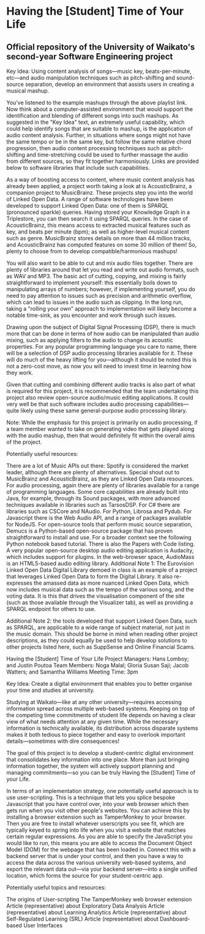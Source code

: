 # Having the [Student] Time of Your Life

## Official repository of the University of Waikato's second-year Software Engineering project

Key Idea: Using content analysis of songs—music key, beats-per-minute, etc—and audio manipulation techniques such as pitch-shifting and sound-source separation, develop an environment that assists users in creating a musical mashup.

You've listened to the example mashups through the above playlist link. Now think about a computer-assisted environment that would support the identification and blending of different songs into such mashups. As suggested in the "Key Idea" text, an extremely useful capability, which could help identify songs that are suitable to mashup, is the application of audio content analysis. Further, in situations where songs might not have the same tempo or be in the same key, but follow the same relative chord progression, then audio content processing techniques such as pitch-shifting and time-stretching could be used to further massage the audio from different sources, so they fit together harmoniously. Links are provided below to software libraries that include such capabilities.

As a way of boosting access to content, where music content analysis has already been applied, a project worth taking a look at is AcousticBrainz, a companion project to MusicBrainz. These projects step you into the world of Linked Open Data. A range of software technologies have been developed to support Linked Open Data: one of them is SPARQL (pronounced sparkle) queries. Having stored your Knowledge Graph in a Triplestore, you can then search it using SPARQL queries. In the case of AcousticBrainz, this means access to extracted musical features such as key, and beats per minute (bpm); as well as higher-level musical content such as genre. MusicBrainz stores details on more than 44 million tracks, and AcousticBrainz has computed features on some 30 million of them! So, plenty to choose from to develop compatible/harmonious mashups!

You will also want to be able to cut and mix audio files together. There are plenty of libraries around that let you read and write out audio formats, such as WAV and MP3. The basic act of cutting, copying, and mixing is fairly straightforward to implement yourself: this essentially boils down to manipulating arrays of numbers; however, if implementing yourself, you do need to pay attention to issues such as precision and arithmetic overflow, which can lead to issues in the audio such as clipping. In the long run, taking a "rolling your own" approach to implementation will likely become a notable time-sink, as you encounter and work through such issues.

Drawing upon the subject of Digital Signal Processing (DSP), there is much more that can be done in terms of how audio can be manipulated than audio mixing, such as applying filters to the audio to change its acoustic properties. For any popular programming language you care to name, there will be a selection of DSP audio processing libraries available for it. These will do much of the heavy lifting for you—although it should be noted this is not a zero-cost move, as now you will need to invest time in learning how they work.

Given that cutting and combining different audio tracks is also part of what is required for this project, it is recommended that the team undertaking this project also review open-source audio/music editing applications. It could very well be that such software includes audio processing capabilities—quite likely using these same general-purpose audio processing library.

Note: While the emphasis for this project is primarily on audio processing, if a team member wanted to take on generating video that gets played along with the audio mashup, then that would definitely fit within the overall aims of the project.

Potentially useful resources:

There are a lot of Music APIs out there: Spotify is considered the market leader, although there are plenty of alternatives.
Special shout out to MusicBrainz and AcousticBrainz, as they are Linked Open Data resources.
For audio processing, again there are plenty of libraries available for a range of programming languages. Some core capabilities are already built into Java, for example, through its Sound packages, with more advanced techniques available in libraries such as TarsosDSP. For C# there are libraries such as CSCore and NAudio. For Python, Librosa and Pydub. For Javascript there is the Web Audio API, and a range of packages available for NodeJS.
For open-source tools that perform music source separation, Demucs is a Python-based open-source package that has proven straightforward to install and use. For a broader context see the following Python notebook based tutorial. There is also the Papers with Code listing.
A very popular open-source desktop audio editing application is Audacity, which includes support for plugins.
In the web-browser space, AudioMass is an HTML5-based audio editing library.
Additional Note 1: The Eurovision Linked Open Data Digital Library demoed in class is an example of a project that leverages Linked Open Data to form the Digital Library. It also re-expresses the amassed data as more nuanced Linked Open Data, which now includes musical data such as the tempo of the various song, and the voting data. It is this that drives the visualisation component of the site (such as those available through the Visualizer tab), as well as providing a SPARQL endpoint for others to use.

Additional Note 2: the tools developed that support Linked Open Data, such as SPARQL, are applicable to a wide range of subject material, not just in the music domain. This should be borne in mind when reading other project descriptions, as they could equally be used to help develop solutions to other projects listed here, such as SuppSense and Online Financial Scams.

Having the [Student] Time of Your Life
Project Managers: Hans Lomboy; and Justin Poutoa
Team Members: Noga Malal; Gloria Susan Saji; Jacob Watters; and Samantha Williams
Meeting Time: 3pm

Key Idea: Create a digital environment that enables you to better organise your time and studies at university.

Studying at Waikato—like at any other university—requires accessing information spread across multiple web-based systems. Keeping on top of the competing time commitments of student life depends on having a clear view of what needs attention at any given time. While the necessary information is technically available, its distribution across disparate systems makes it both tedious to piece together and easy to overlook important details—sometimes with dire consequences!

The goal of this project is to develop a student-centric digital environment that consolidates key information into one place. More than just bringing information together, the system will actively support planning and managing commitments—so you can be truly Having the [Student] Time of your Life.

In terms of an implementation strategy, one potentially useful approach is to use user-scripting. This is a technique that lets you splice bespoke Javascript that you have control over, into your web browser which then gets run when you visit other people's websites. You can achieve this by installing a browser extension such as TamperMonkey to your browser. Then you are free to install whatever userscripts you see fit, which are typically keyed to spring into life when you visit a website that matches certain regular expressions. As you are able to specify the JavaScript you would like to run, this means you are able to access the Document Object Model (DOM) for the webpage that has been loaded in. Connect this with a backend server that is under your control, and then you have a way to access the data across the various university web-based systems, and export the relevant data out—via your backend server—into a single unified location, which forms the source for your student-centric app.

Potentially useful topics and resources:

The origins of User-scripting
The TamperMonkey web browser extension
Article (representative) about Exploratory Data Analysis
Article (representative) about Learning Analytics
Article (representative) about Self-Regulated Learning (SRL)
Article (representative) about Dashboard-based User Interfaces
